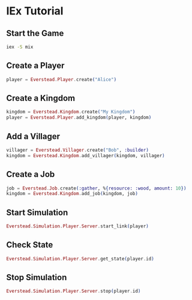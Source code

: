 # IEx Tutorial

## Start the Game

```bash
iex -S mix
```

## Create a Player

```elixir
player = Everstead.Player.create("Alice")
```

## Create a Kingdom

```elixir
kingdom = Everstead.Kingdom.create("My Kingdom")
player = Everstead.Player.add_kingdom(player, kingdom)
```

## Add a Villager

```elixir
villager = Everstead.Villager.create("Bob", :builder)
kingdom = Everstead.Kingdom.add_villager(kingdom, villager)
```

## Create a Job

```elixir
job = Everstead.Job.create(:gather, %{resource: :wood, amount: 10})
kingdom = Everstead.Kingdom.add_job(kingdom, job)
```

## Start Simulation

```elixir
Everstead.Simulation.Player.Server.start_link(player)
```

## Check State

```elixir
Everstead.Simulation.Player.Server.get_state(player.id)
```

## Stop Simulation

```elixir
Everstead.Simulation.Player.Server.stop(player.id)
```
